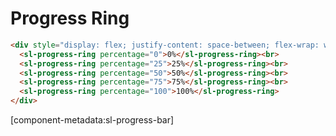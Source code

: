 # Progress Ring

```html preview
<div style="display: flex; justify-content: space-between; flex-wrap: wrap;">
  <sl-progress-ring percentage="0">0%</sl-progress-ring><br>
  <sl-progress-ring percentage="25">25%</sl-progress-ring><br>
  <sl-progress-ring percentage="50">50%</sl-progress-ring><br>
  <sl-progress-ring percentage="75">75%</sl-progress-ring><br>
  <sl-progress-ring percentage="100">100%</sl-progress-ring>
</div>
```

[component-metadata:sl-progress-bar]
